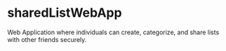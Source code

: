 # sharedListWebApp
Web Application where individuals can create, categorize, and share lists with other friends securely. 
